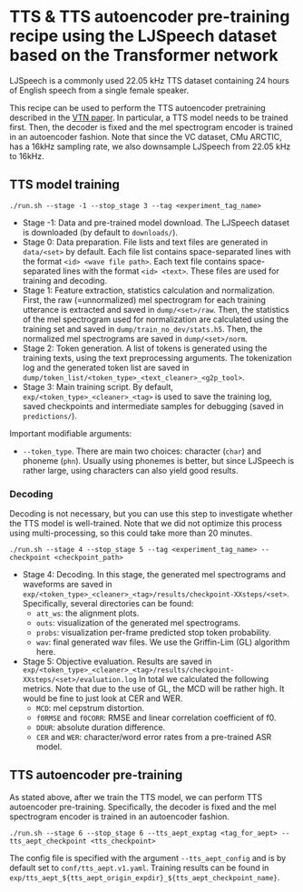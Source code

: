 # TTS & TTS autoencoder pre-training recipe using the LJSpeech dataset based on the Transformer network

LJSpeech is a commonly used 22.05 kHz TTS dataset containing 24 hours of English speech from a single female speaker.

This recipe can be used to perform the TTS autoencoder pretraining described in the [VTN paper](https://arxiv.org/abs/2110.06280). In particular, a TTS model needs to be trained first. Then, the decoder is fixed and the mel spectrogram encoder is trained in an autoencoder fashion. Note that since the VC dataset, CMu ARCTIC, has a 16kHz sampling rate, we also downsample LJSpeech from 22.05 kHz to 16kHz.

## TTS model training

```
./run.sh --stage -1 --stop_stage 3 --tag <experiment_tag_name>
```

- Stage -1: Data and pre-trained model download. The LJSpeech dataset is downloaded (by default to `downloads/`).
- Stage 0: Data preparation. File lists and text files are generated in `data/<set>` by default. Each file list contains space-separated lines with the format `<id> <wave file path>`. Each text file contains space-separated lines with the format `<id> <text>`. These files are used for training and decoding.
- Stage 1: Feature extraction, statistics calculation and normalization. First, the raw (=unnormalized) mel spectrogram for each training utterance is extracted and saved in `dump/<set>/raw`. Then, the statistics of the mel spectrogram used for normalization are calculated using the training set and saved in `dump/train_no_dev/stats.h5`. Then, the normalized mel spectrograms are saved in `dump/<set>/norm`.
- Stage 2: Token generation. A list of tokens is generated using the training texts, using the text preprocessing arguments. The tokenization log and the generated token list are saved in `dump/token_list/<token_type>_<text_cleaner>_<g2p_tool>`.
- Stage 3: Main training script. By default, `exp/<token_type>_<cleaner>_<tag>` is used to save the training log, saved checkpoints and intermediate samples for debugging (saved in `predictions/`).

Important modifiable arguments:
- `--token_type`. There are main two choices: character (`char`) and phoneme (`phn`). Usually using phonemes is better, but since LJSpeech is rather large, using characters can also yield good results.

### Decoding

Decoding is not necessary, but you can use this step to investigate whether the TTS model is well-trained. Note that we did not optimize this process using multi-processing, so this could take more than 20 minutes.

```
./run.sh --stage 4 --stop_stage 5 --tag <experiment_tag_name> --checkpoint <checkpoint_path>
```

- Stage 4: Decoding. In this stage, the generated mel spectrograms and waveforms are saved in `exp/<token_type>_<cleaner>_<tag>/results/checkpoint-XXsteps/<set>`. Specifically, several directories can be found:
  - `att_ws`: the alignment plots.
  - `outs`: visualization of the generated mel spectrograms.
  - `probs`: visualization per-frame predicted stop token probability.
  - `wav`: final generated wav files. We use the Griffin-Lim (GL) algorithm here.
- Stage 5: Objective evaluation. Results are saved in `exp/<token_type>_<cleaner>_<tag>/results/checkpoint-XXsteps/<set>/evaluation.log` In total we calculated the following metrics. Note that due to the use of GL, the MCD will be rather high. It would be fine to just look at CER and WER.
  - `MCD`: mel cepstrum distortion.
  - `f0RMSE` and `f0CORR`: RMSE and linear correlation coefficient of f0.
  - `DDUR`: absolute duration difference.
  - `CER` and `WER`: character/word error rates from a pre-trained ASR model.

## TTS autoencoder pre-training

As stated above, after we train the TTS model, we can perform TTS autoencoder pre-training. Specifically, the decoder is fixed and the mel spectrogram encoder is trained in an autoencoder fashion.

```
./run.sh --stage 6 --stop_stage 6 --tts_aept_exptag <tag_for_aept> --tts_aept_checkpoint <tts_checkpoint>
```

The config file is specified with the argument `--tts_aept_config` and is by default set to `conf/tts_aept.v1.yaml`. Training results can be found in `exp/tts_aept_${tts_aept_origin_expdir}_${tts_aept_checkpoint_name}`.